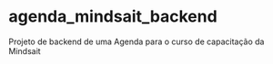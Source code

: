 # agenda_mindsait_backend
Projeto de backend de uma Agenda para o curso de capacitação da Mindsait 
